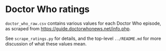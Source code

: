 # Doctor Who ratings

`doctor_who_raw.csv` contains various values for each Doctor Who episode, as
scraped from <https://guide.doctorwhonews.net/info.php>.

See `scrape_ratings.py` for details, and the top-level `../README.md` for more
discussion of what these values mean.
